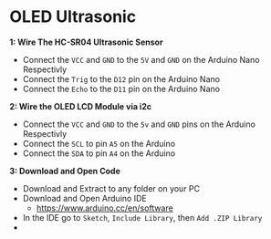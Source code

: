 # OLED Ultrasonic

**1: Wire The HC-SR04 Ultrasonic Sensor**
  - Connect the `VCC` and `GND` to the `5V` and `GND` on the Arduino Nano Respectivly
  - Connect the `Trig` to the `D12` pin on the Arduino Nano
  - Connect the `Echo` to the `D11` pin on the Arduino Nano

**2: Wire the OLED LCD Module via i2c**
  - Connect the `VCC` and `GND` to the `5v` and `GND` pins on the Arduino Respectivly
  - Connect the `SCL` to pin `A5` on the Arduino
  - Connect the `SDA` to pin `A4` on the Arduino

**3: Download and Open Code**
  - Download and Extract to any folder on your PC
  - Download and Open Arduino IDE
      - https://www.arduino.cc/en/software
  - In the IDE go to `Sketch`, `Include Library`, then `Add .ZIP Library`
  - 
